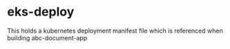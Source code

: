 # eks-deploy

This holds a kubernetes deployment manifest file which is referenced when building abc-document-app
